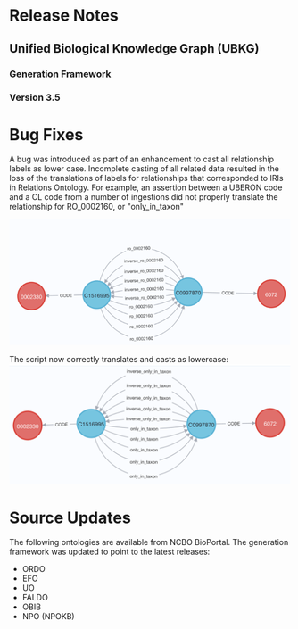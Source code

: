 # Release Notes
## Unified Biological Knowledge Graph (UBKG)
### Generation Framework
### Version 3.5

# Bug Fixes

A bug was introduced as part of an enhancement to cast all relationship labels as lower case. 
Incomplete casting of all related data resulted in the loss of the translations of labels for relationships
that corresponded to IRIs in Relations Ontology. For example, an assertion between
a UBERON code and a CL code from a number of ingestions did not properly translate the
relationship for RO_0002160, or "only_in_taxon"


![img.png](img.png)

The script now correctly translates and casts as lowercase:
![img_1.png](img_1.png)

# Source Updates
The following ontologies are available from NCBO BioPortal. The generation framework 
was updated to point to the latest releases:
- ORDO
- EFO
- UO
- FALDO
- OBIB
- NPO (NPOKB)

